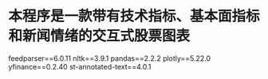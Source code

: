 # 本程序是一款带有技术指标、基本面指标和新闻情绪的交互式股票图表

feedparser==6.0.11
nltk==3.9.1
pandas==2.2.2
plotly==5.22.0
yfinance==0.2.40
st-annotated-text==4.0.1
